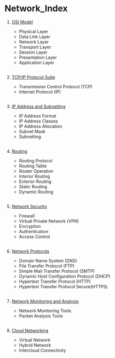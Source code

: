 # Network_Index

1. [OSI Model]()
   - Physical Layer
   - Data Link Layer
   - Network Layer
   - Transport Layer
   - Session Layer
   - Presentation Layer
   - Application Layer
<br><br>

2. [TCP/IP Protocol Suite]()
   - Transmission Control Protocol (TCP)
   - Internet Protocol (IP)
<br><br>

3. [IP Address and Subnetting]()
   - IP Address Format
   - IP Address Classes
   - IP Address Allocation
   - Subnet Mask
   - Subnetting
<br><br>

4. [Routing]()
   - Routing Protocol
   - Routing Table
   - Router Operation
   - Interior Routing
   - Exterior Routing
   - Static Routing
   - Dynamic Routing
<br><br>

5. [Network Security]()
   - Firewall
   - Virtual Private Network (VPN)
   - Encryption
   - Authentication
   - Access Control
<br><br>

6. [Network Protocols]()
   - Domain Name System (DNS)
   - File Transfer Protocol (FTP)
   - Simple Mail Transfer Protocol (SMTP)
   - Dynamic Host Configuration Protocol (DHCP)
   - Hypertext Transfer Protocol (HTTP)
   - Hypertext Transfer Protocol Secure(HTTPS)
<br><br>

7. [Network Monitoring and Analysis]()
   - Network Monitoring Tools
   - Packet Analysis Tools
<br><br>

8. [Cloud Networking]()
   - Virtual Network
   - Hybrid Network
   - Intercloud Connectivity
